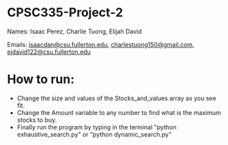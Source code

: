 # CPSC335-Project-2

Names: Isaac Perez, Charlie Tuong, Elijah David

Emails: isaacdan@csu.fullerton.edu, charlestuong150@gmail.com, ejdavid122@csu.fullerton.edu

# How to run:
* Change the size and values of the Stocks_and_values array as you see fit.
* Change the Amount variable to any number to find what is the maximum stocks to buy.
* Finally run the program by typing in the terminal "python exhaustive_search.py" or "python dynamic_search.py"
  
